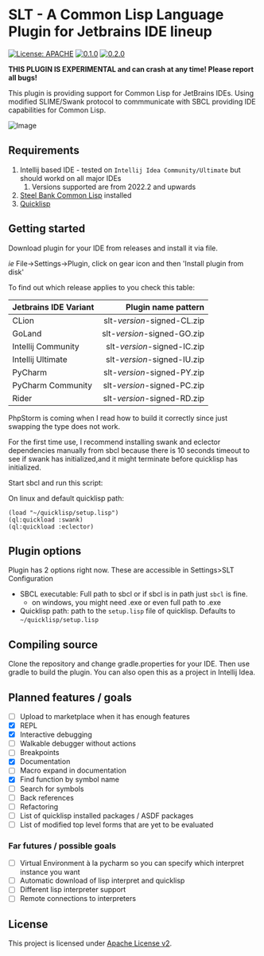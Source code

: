# SLT - A Common Lisp Language Plugin for Jetbrains IDE lineup

[![License: APACHE](https://badgen.net/github/license/enerccio/SLT?color=green)](LICENSE)
[![0.1.0](https://badgen.net/github/milestones/enerccio/SLT/1)](https://github.com/enerccio/SLT/milestone/1)
[![0.2.0](https://badgen.net/github/milestones/enerccio/SLT/2)](https://github.com/enerccio/SLT/milestone/2)

**THIS PLUGIN IS EXPERIMENTAL and can crash at any time! Please report all bugs!**

This plugin is providing support for Common Lisp for JetBrains IDEs. 
Using modified SLIME/Swank protocol to commmunicate with SBCL providing 
IDE capabilities for Common Lisp.

![Image](https://i.imgur.com/xbDscTJ.png "Interactive Debugger")

## Requirements

1) Intellij based IDE - tested on `Intellij Idea Community/Ultimate` but should workd on all major IDEs
   1) Versions supported are from 2022.2 and upwards 
2) [Steel Bank Common Lisp](https://www.sbcl.org/) installed
3) [Quicklisp](https://www.quicklisp.org/beta/)

## Getting started

Download plugin for your IDE from releases and install it via file.

_ie_ File->Settings->Plugin, click on gear icon and then 'Install plugin from disk'

To find out which release applies to you check this table:

| Jetbrains IDE Variant |         Plugin name pattern |
|-----------------------|----------------------------:|
| CLion                 | slt-_version_-signed-CL.zip |
| GoLand                | slt-_version_-signed-GO.zip |
| Intellij Community    | slt-_version_-signed-IC.zip |
| Intellij Ultimate     | slt-_version_-signed-IU.zip |
| PyCharm               | slt-_version_-signed-PY.zip |
| PyCharm Community     | slt-_version_-signed-PC.zip |
| Rider                 | slt-_version_-signed-RD.zip |

PhpStorm is coming when I read how to build it correctly since just swapping
the type does not work. 

For the first time use, I recommend installing swank and eclector dependencies manually 
from sbcl because there is 10 seconds timeout to see if swank has initialized,and it might 
terminate before quicklisp has initialized.

Start sbcl and run this script:

On linux and default quicklisp path: 

```common lisp
(load "~/quicklisp/setup.lisp")
(ql:quickload :swank)
(ql:quickload :eclector)
```

## Plugin options

Plugin has 2 options right now.
These are accessible in Settings>SLT Configuration

- SBCL executable: Full path to sbcl or if sbcl is in path just `sbcl` is fine. 
  - on windows, you might need .exe or even full path to .exe
- Quicklisp path: path to the `setup.lisp` file of quicklisp. Defaults to `~/quicklisp/setup.lisp`

## Compiling source

Clone the repository and change gradle.properties for your IDE. 
Then use gradle to build the plugin. 
You can also open this as a project in Intellij Idea.

## Planned features / goals

* [ ] Upload to marketplace when it has enough features
* [x] REPL
* [x] Interactive debugging
* [ ] Walkable debugger without actions 
* [ ] Breakpoints
* [x] Documentation 
* [ ] Macro expand in documentation
* [x] Find function by symbol name
* [ ] Search for symbols
* [ ] Back references 
* [ ] Refactoring
* [ ] List of quicklisp installed packages / ASDF packages
* [ ] List of modified top level forms that are yet to be evaluated

### Far futures / possible goals 

* [ ] Virtual Environment à la pycharm so you can specify which interpret instance you want
* [ ] Automatic download of lisp interpret and quicklisp
* [ ] Different lisp interpreter support 
* [ ] Remote connections to interpreters

## License

This project is licensed under [Apache License v2](LICENSE.txt).